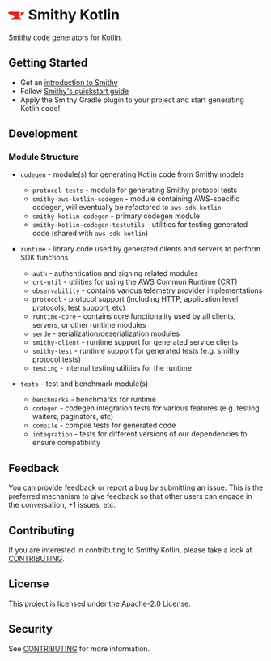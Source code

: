 # <img alt="Smithy" src="https://github.com/smithy-lang/smithy/blob/main/docs/_static/smithy-anvil.svg?raw=true" width="32"> Smithy Kotlin

[Smithy](https://smithy.io/2.0/index.html) code generators for [Kotlin](https://kotlinlang.org/).

## Getting Started
- Get an [introduction to Smithy](https://smithy.io/2.0/index.html)
- Follow [Smithy's quickstart guide](https://smithy.io/2.0/quickstart.html)
- Apply the Smithy Gradle plugin to your project and start generating Kotlin code! 

## Development

### Module Structure

* `codegen` - module(s) for generating Kotlin code from Smithy models
    * `protocol-tests` - module for generating Smithy protocol tests 
    * `smithy-aws-kotlin-codegen` - module containing AWS-specific codegen, will eventually be refactored to `aws-sdk-kotlin`
    * `smithy-kotlin-codegen` - primary codegen module
    * `smithy-kotlin-codegen-testutils` - utilities for testing generated code (shared with `aws-sdk-kotlin`)

* `runtime` - library code used by generated clients and servers to perform SDK functions
  * `auth` - authentication and signing related modules
  * `crt-util` - utilities for using the AWS Common Runtime (CRT)
  * `observability` - contains various telemetry provider implementations
  * `protocol` - protocol support (including HTTP, application level protocols, test support, etc)
  * `runtime-core` - contains core functionality used by all clients, servers, or other runtime modules
  * `serde` - serialization/deserialization modules
  * `smithy-client` - runtime support for generated service clients
  * `smithy-test` - runtime support for generated tests (e.g. smithy protocol tests)
  * `testing` - internal testing utilities for the runtime

* `tests` - test and benchmark module(s)
    * `benchmarks` - benchmarks for runtime
    * `codegen` - codegen integration tests for various features (e.g. testing waiters, paginators, etc)
    * `compile` - compile tests for generated code
    * `integration` - tests for different versions of our dependencies to ensure compatibility

## Feedback

You can provide feedback or report a bug by submitting an [issue](https://github.com/smithy-lang/smithy-kotlin/issues/new/choose).
This is the preferred mechanism to give feedback so that other users can engage in the conversation, +1 issues, etc.


## Contributing 

If you are interested in contributing to Smithy Kotlin, please take a look at [CONTRIBUTING](CONTRIBUTING.md).


## License

This project is licensed under the Apache-2.0 License.


## Security

See [CONTRIBUTING](CONTRIBUTING.md#security-issue-notifications) for more information.

